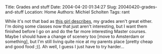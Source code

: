 Title: Grades and stuff
Date: 2004-04-20 01:34:27
Slug: 20040420-grades-and-stuff
Location: Home
Authors: Michiel Scholten
Tags: rant

<p>While it's not that bad as <a href="http://blog.sweetvenus.org/2004_04_01_archive.php#108240050363725556">this girl describes</a>, my grades aren't great either. I'm doing some classes now that just aren't interesting, but I want them finished before I go on and do the far more interesting Master courses. Maybe I should have a change of scenery too [move to Amsterdam or something], but I'm still living quite nice at my parents place [pretty cheap and good food ;)]. Ah well, I guess I just have to try harder...</p>